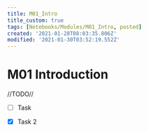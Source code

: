 ```yaml
---
title: M01_Intro
title_custom: true
tags: [Notebooks/Modules/M01_Intro, posted]
created: '2021-01-28T08:03:35.806Z'
modified: '2021-01-30T03:52:19.552Z'
---
```


# M01 Introduction

//TODO//

- [ ]  Task
- [x]  Task 2

